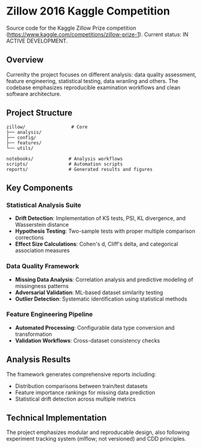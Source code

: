 # Zillow 2016 Kaggle Competition

Source code for the Kaggle Zillow Prize competition (https://www.kaggle.com/competitions/zillow-prize-1).
Current status: IN ACTIVE DEVELOPMENT.

## Overview

Currenlty the project focuses on different analysis: data quality assessment, feature engineering, statistical testing, data wranling and others. The codebase emphasizes reproducible examination workflows and clean software architecture.

## Project Structure

```
zillow/                 # Core
├── analysis/
├── config/
├── features/
└── utils/

notebooks/             # Analysis workflows
scripts/               # Automation scripts
reports/               # Generated results and figures
```

## Key Components

### Statistical Analysis Suite

- **Drift Detection**: Implementation of KS tests, PSI, KL divergence, and Wasserstein distance
- **Hypothesis Testing**: Two-sample tests with proper multiple comparison corrections
- **Effect Size Calculations**: Cohen's d, Cliff's delta, and categorical association measures

### Data Quality Framework

- **Missing Data Analysis**: Correlation analysis and predictive modeling of missingness patterns
- **Adversarial Validation**: ML-based dataset similarity testing
- **Outlier Detection**: Systematic identification using statistical methods

### Feature Engineering Pipeline

- **Automated Processing**: Configurable data type conversion and transformation
- **Validation Workflows**: Cross-dataset consistency checks

## Analysis Results

The framework generates comprehensive reports including:

- Distribution comparisons between train/test datasets
- Feature importance rankings for missing data prediction
- Statistical drift detection across multiple metrics

## Technical Implementation

The project emphasizes modular and reproducable design, also following experiment tracking system (mlflow; not versioned) and CDD principles.
